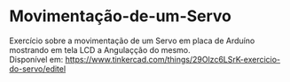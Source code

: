 ﻿# Movimentação-de-um-Servo
Exercício sobre a movimentação de um Servo em placa de Arduíno mostrando em tela LCD a Angulaçção do mesmo.<br>
Disponível em: https://www.tinkercad.com/things/29Olzc6LSrK-exercicio-do-servo/editel <br>
